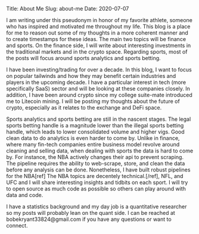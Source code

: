 Title: About Me
Slug: about-me
Date: 2020-07-07
<!--- Modified: 2017-11-27 12:30 -->
<!--- Category: About <br> -->
<!--- Tags: Introduction, Misc -->
<!--- Authors: Bobe Kryant -->
<!--- Summary: What does your post talk about? Write here. -->

<p>
I am writing under this pseudonym in honor of my favorite athlete, someone who has inspired and motivated me throughout my life.
This blog is a place for me to reason out some of my thoughts in a more coherent manner and to create timestamps for these ideas.
The main two topics will be finance and sports.
On the finance side, I will write about interesting investments in the traditional markets and in the crypto space.
Regarding sports, most of the posts will focus around sports analytics and sports betting.
</p>

<p>
I have been investing/trading for over a decade.
In this blog, I want to focus on popular tailwinds and how they may benefit certain industries and players in the upcoming decade.
I have a particular interest in tech (more specifically SaaS) sector and will be looking at these companies closely.
In addition, I have been around crypto since my college suite-mate introduced me to Litecoin mining.
I will be posting my thoughts about the future of crypto, especially as it relates to the exchange and DeFi space.
</p>

<p>
Sports analytics and sports betting are still in the nascent stages.
The legal sports betting handle is  a magnitude lower than the illegal sports betting handle, which leads to lower consolidated volume and higher vigs.
Good clean data to do analytics is even harder to come by.
Unlike in finance, where many fin-tech companies entire business model revolve around cleaning and selling data, when dealing with sports the data is hard to come by. 
For instance, the NBA actively changes their api to prevent scraping.
The pipeline requires the ability to web-scrape, store, and clean the data before any analysis can be done.
Nonetheless, I have built robust pipelines for the NBA[ref] The NBA topics are decentely technical.[/ref], NFL, and UFC and I will share interesting insights and tidbits on each sport. I will try to open source as much code as possible so others can play around with data and code.
</p>

<p>
I have a statistics background and my day job is a quantitative researcher so my posts will probably lean on the quant side.
I can be reached at bobekryant33824@gmail.com if you have any questions or want to connect.
</p>

